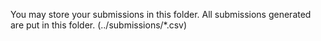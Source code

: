 You may store your submissions in this folder. All submissions generated are put in this folder. (../submissions/*.csv)
